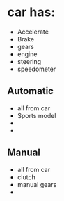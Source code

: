 # car has:

- Accelerate
- Brake
- gears
- engine
- steering
- speedometer

## Automatic

- all from car
- Sports model
-
-

## Manual

- all from car
- clutch
- manual gears
-
